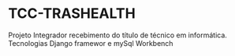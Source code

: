 ﻿# TCC-TRASHEALTH
Projeto Integrador recebimento do título de técnico em informática.
Tecnologias Django framewor e mySql Workbench
